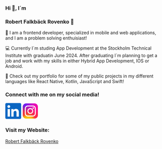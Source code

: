 ### Hi 👋, I´m

### Robert Falkbäck Rovenko 🎾

🎲 I am a frontend developer, specialized in mobile and web applications, and I am a problem solving enthuisiast! 

💻 Currently I´m studing App Development at the Stockholm Technical Institute with graduatin June 2024. 
After graduating I´m planning to get a job and work with my skills in either Hybrid App Development, IOS or Android. 

💼 Check out my portfolio for some of my public projects in my different languages like React Native, Kotlin, JavaScript and Swift!

### Connect with me on my social media! 

[<img src="https://github.com/RobertRovenko/RobertRovenko/blob/main//linkedin.png" width="50" height="50">](https://www.linkedin.com/in/robert-falkb%C3%A4ck/)
[<img src="https://github.com/RobertRovenko/RobertRovenko/blob/main//instagram.png" width="50" height="50">](https://www.instagram.com/robertfalkback/)

### Visit my Website:

[Robert Falkbäck Rovenko](https://www.robertrovenko.com/)

<!--
**RobertRovenko/RobertRovenko** is a ✨ _special_ ✨ repository because its `README.md` (this file) appears on your GitHub profile.
![linkedin](https://github.com/RobertRovenko/RobertRovenko/assets/32544623/faa95a5d-c003-4ce7-90b5-4367e5500c59)

Here are some ideas to get you started:

- 🔭 I’m currently working on ...
- 🌱 I’m currently learning ...
- 👯 I’m looking to collaborate on ...
- 🤔 I’m looking for help with ...
- 💬 Ask me about ...
- 📫 How to reach me: ...
- 😄 Pronouns: ...
- ⚡ Fun fact: ...
-->
